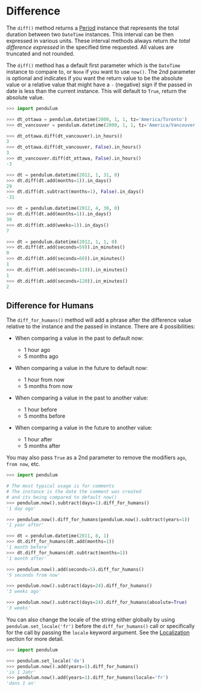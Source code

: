 # Difference

The `diff()` method returns a [Period](#period) instance that represents the total duration
between two `DateTime` instances. This interval can be then expressed in various units.
These interval methods always return *the total difference expressed* in the specified time requested.
All values are truncated and not rounded.

The `diff()` method has a default first parameter which is the `DateTime` instance to compare to,
or `None` if you want to use `now()`.
The 2nd parameter is optional and indicates if you want the return value to be the absolute value
or a relative value that might have a `-` (negative) sign if the passed in date
is less than the current instance.
This will default to `True`, return the absolute value.

```python
>>> import pendulum

>>> dt_ottawa = pendulum.datetime(2000, 1, 1, tz='America/Toronto')
>>> dt_vancouver = pendulum.datetime(2000, 1, 1, tz='America/Vancouver')

>>> dt_ottawa.diff(dt_vancouver).in_hours()
3
>>> dt_ottawa.diff(dt_vancouver, False).in_hours()
3
>>> dt_vancouver.diff(dt_ottawa, False).in_hours()
-3

>>> dt = pendulum.datetime(2012, 1, 31, 0)
>>> dt.diff(dt.add(months=1)).in_days()
29
>>> dt.diff(dt.subtract(months=1), False).in_days()
-31

>>> dt = pendulum.datetime(2012, 4, 30, 0)
>>> dt.diff(dt.add(months=1)).in_days()
30
>>> dt.diff(dt.add(weeks=1)).in_days()
7

>>> dt = pendulum.datetime(2012, 1, 1, 0)
>>> dt.diff(dt.add(seconds=59)).in_minutes()
0
>>> dt.diff(dt.add(seconds=60)).in_minutes()
1
>>> dt.diff(dt.add(seconds=119)).in_minutes()
1
>>> dt.diff(dt.add(seconds=120)).in_minutes()
2
```

Difference for Humans
---------------------

The `diff_for_humans()` method will add a phrase after the difference value relative
to the instance and the passed in instance. There are 4 possibilities:

* When comparing a value in the past to default now:
    * 1 hour ago
    * 5 months ago

* When comparing a value in the future to default now:
    * 1 hour from now
    * 5 months from now

* When comparing a value in the past to another value:
    * 1 hour before
    * 5 months before

* When comparing a value in the future to another value:
    * 1 hour after
    * 5 months after

You may also pass `True` as a 2nd parameter to remove the modifiers `ago`, `from now`, etc.

```python
>>> import pendulum

# The most typical usage is for comments
# The instance is the date the comment was created
# and its being compared to default now()
>>> pendulum.now().subtract(days=1).diff_for_humans()
'1 day ago'

>>> pendulum.now().diff_for_humans(pendulum.now().subtract(years=1))
'1 year after'

>>> dt = pendulum.datetime(2011, 8, 1)
>>> dt.diff_for_humans(dt.add(months=1))
'1 month before'
>>> dt.diff_for_humans(dt.subtract(months=1))
'1 month after'

>>> pendulum.now().add(seconds=5).diff_for_humans()
'5 seconds from now'

>>> pendulum.now().subtract(days=24).diff_for_humans()
'3 weeks ago'

>>> pendulum.now().subtract(days=24).diff_for_humans(absolute=True)
'3 weeks'
```

You can also change the locale of the string either globally by using `pendulum.set_locale('fr')`
before the `diff_for_humans()` call or specifically for the call by passing the `locale` keyword
argument. See the [Localization](#localization) section for more detail.

```python
>>> import pendulum

>>> pendulum.set_locale('de')
>>> pendulum.now().add(years=1).diff_for_humans()
'in 1 Jahr'
>>> pendulum.now().add(years=1).diff_for_humans(locale='fr')
'dans 1 an'
```
